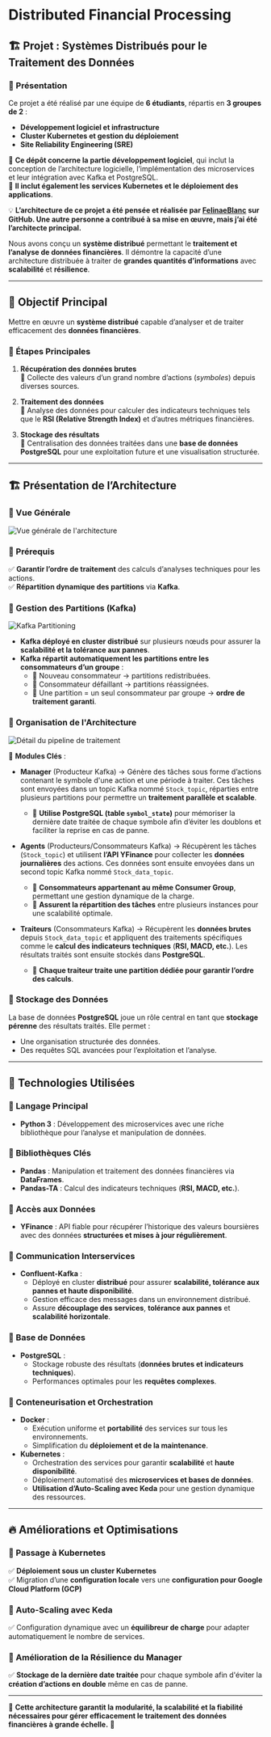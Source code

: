 # Distributed Financial Processing

## 🏗️ Projet : Systèmes Distribués pour le Traitement des Données

### 📌 Présentation
Ce projet a été réalisé par une équipe de **6 étudiants**, répartis en **3 groupes de 2** :
- **Développement logiciel et infrastructure**
- **Cluster Kubernetes et gestion du déploiement**
- **Site Reliability Engineering (SRE)**

🚀 **Ce dépôt concerne la partie développement logiciel**, qui inclut la conception de l’architecture logicielle, l’implémentation des microservices et leur intégration avec Kafka et PostgreSQL.  
🚀 **Il inclut également les services Kubernetes et le déploiement des applications**.

💡 **L’architecture de ce projet a été pensée et réalisée par [FelinaeBlanc](https://github.com/FelinaeBlanc) sur GitHub. Une autre personne a contribué à sa mise en œuvre, mais j’ai été l’architecte principal.**

Nous avons conçu un **système distribué** permettant le **traitement et l’analyse de données financières**. Il démontre la capacité d’une architecture distribuée à traiter de **grandes quantités d’informations** avec **scalabilité** et **résilience**.

---

## 🎯 Objectif Principal
Mettre en œuvre un **système distribué** capable d’analyser et de traiter efficacement des **données financières**.

### 🔹 Étapes Principales
1. **Récupération des données brutes**  
   📌 Collecte des valeurs d’un grand nombre d’actions (*symboles*) depuis diverses sources.

2. **Traitement des données**  
   📌 Analyse des données pour calculer des indicateurs techniques tels que le **RSI (Relative Strength Index)** et d’autres métriques financières.

3. **Stockage des résultats**  
   📌 Centralisation des données traitées dans une **base de données PostgreSQL** pour une exploitation future et une visualisation structurée.

---

## 🏗️ Présentation de l’Architecture

### 🔹 Vue Générale
![Vue générale de l'architecture](img/architecture_simple.png)

### 🔹 Prérequis
✅ **Garantir l’ordre de traitement** des calculs d’analyses techniques pour les actions.  
✅ **Répartition dynamique des partitions** via **Kafka**.

### 🔹 Gestion des Partitions (Kafka)
![Kafka Partitioning](img/kafka_rep.png)

- **Kafka déployé en cluster distribué** sur plusieurs nœuds pour assurer la **scalabilité et la tolérance aux pannes**.
- **Kafka répartit automatiquement les partitions entre les consommateurs d’un groupe** :
  - 📌 Nouveau consommateur → partitions redistribuées.
  - 📌 Consommateur défaillant → partitions réassignées.
  - 📌 Une partition = un seul consommateur par groupe → **ordre de traitement garanti**.

### 🔹 Organisation de l'Architecture
![Détail du pipeline de traitement](img/architecture_det.png)

📌 **Modules Clés** :
- **Manager** (Producteur Kafka) → Génère des tâches sous forme d’actions contenant le symbole d'une action et une période à traiter. Ces tâches sont envoyées dans un topic Kafka nommé `Stock_topic`, réparties entre plusieurs partitions pour permettre un **traitement parallèle et scalable**.
  - 🔹 **Utilise PostgreSQL (table `symbol_state`)** pour mémoriser la dernière date traitée de chaque symbole afin d’éviter les doublons et faciliter la reprise en cas de panne.

- **Agents** (Producteurs/Consommateurs Kafka) → Récupèrent les tâches (`Stock_topic`) et utilisent **l’API YFinance** pour collecter les **données journalières** des actions. Ces données sont ensuite envoyées dans un second topic Kafka nommé `Stock_data_topic`.
  - 🔹 **Consommateurs appartenant au même Consumer Group**, permettant une gestion dynamique de la charge.
  - 🔹 **Assurent la répartition des tâches** entre plusieurs instances pour une scalabilité optimale.

- **Traiteurs** (Consommateurs Kafka) → Récupèrent les **données brutes** depuis `Stock_data_topic` et appliquent des traitements spécifiques comme le **calcul des indicateurs techniques** (**RSI, MACD, etc.**). Les résultats traités sont ensuite stockés dans **PostgreSQL**.
  - 🔹 **Chaque traiteur traite une partition dédiée pour garantir l’ordre des calculs**.

### 🔹 Stockage des Données
La base de données **PostgreSQL** joue un rôle central en tant que **stockage pérenne** des résultats traités. Elle permet :
- Une organisation structurée des données.
- Des requêtes SQL avancées pour l’exploitation et l’analyse.

---

## 🚀 Technologies Utilisées

### 🔹 Langage Principal
- **Python 3** : Développement des microservices avec une riche bibliothèque pour l’analyse et manipulation de données.

### 🔹 Bibliothèques Clés
- **Pandas** : Manipulation et traitement des données financières via **DataFrames**.
- **Pandas-TA** : Calcul des indicateurs techniques (**RSI, MACD, etc.**).

### 🔹 Accès aux Données
- **YFinance** : API fiable pour récupérer l’historique des valeurs boursières avec des données **structurées et mises à jour régulièrement**.

### 🔹 Communication Interservices
- **Confluent-Kafka** :
  - Déployé en cluster **distribué** pour assurer **scalabilité, tolérance aux pannes et haute disponibilité**.
  - Gestion efficace des messages dans un environnement distribué.
  - Assure **découplage des services**, **tolérance aux pannes** et **scalabilité horizontale**.

### 🔹 Base de Données
- **PostgreSQL** :
  - Stockage robuste des résultats (**données brutes et indicateurs techniques**).
  - Performances optimales pour les **requêtes complexes**.

### 🔹 Conteneurisation et Orchestration
- **Docker** :
  - Exécution uniforme et **portabilité** des services sur tous les environnements.
  - Simplification du **déploiement et de la maintenance**.
- **Kubernetes** :
  - Orchestration des services pour garantir **scalabilité** et **haute disponibilité**.
  - Déploiement automatisé des **microservices et bases de données**.
  - **Utilisation d’Auto-Scaling avec Keda** pour une gestion dynamique des ressources.

---

## 🔥 Améliorations et Optimisations

### 🔹 Passage à Kubernetes
✅ **Déploiement sous un cluster Kubernetes**  
✅ Migration d’une **configuration locale** vers une **configuration pour Google Cloud Platform (GCP)**

### 🔹 Auto-Scaling avec Keda
✅ Configuration dynamique avec un **équilibreur de charge** pour adapter automatiquement le nombre de services.

### 🔹 Amélioration de la Résilience du Manager
✅ **Stockage de la dernière date traitée** pour chaque symbole afin d'éviter la **création d’actions en double** même en cas de panne.

---

📌 **Cette architecture garantit la modularité, la scalabilité et la fiabilité nécessaires pour gérer efficacement le traitement des données financières à grande échelle.** 🚀